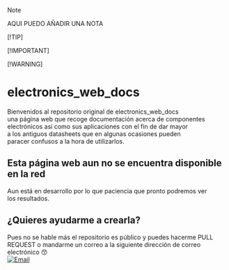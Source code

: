 > [!NOTE]
> AQUI PUEDO AÑADIR UNA NOTA
>
> [!TIP]
>
> 
> [!IMPORTANT]
>
> 
> [!WARNING]
> 


# electronics_web_docs

Bienvenidos al repositorio original de electronics_web_docs
</br>
una página web que recoge documentación acerca de componentes 
</br>
electrónicos así como sus aplicaciones con el fin de dar mayor
</br> 
a los antiguos datasheets que en algunas ocasiones pueden 
</br> 
paracer confusos a la hora de utilizarlos.
</br>

## Esta página web aun no se encuentra disponible en la red 

Aun está en desarrollo por lo que paciencia que pronto podremos ver
</br>
los resultados.

## ¿Quieres ayudarme a crearla?

Pues no se hable más el repositorio es público y puedes hacerme PULL REQUEST
o mandarme un correo a la siguiente dirección de correo electrónico 😙
</br>
[![Email](https://img.shields.io/badge/alexdevrep@gmail.com-46ad3b?style=for-the-badge&logo=gmail&logoColor=white&labelColor=101010)](mailto:alexdevrep@gmail.com)
